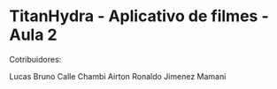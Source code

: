 # TitanHydra - Aplicativo de filmes - Aula 2

Cotribuidores:

Lucas Bruno Calle Chambi
Airton Ronaldo Jimenez Mamani